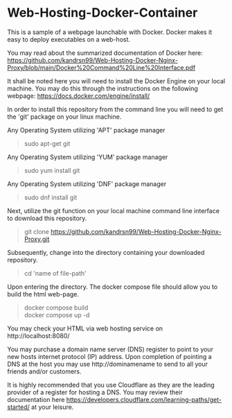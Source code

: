 # Web-Hosting-Docker-Container
This is a sample of a webpage launchable with Docker. Docker makes it easy to deploy executables on a web-host.

You may read about the summarized documentation of Docker here:
https://github.com/kandrsn99/Web-Hosting-Docker-Nginx-Proxy/blob/main/Docker%20Command%20Line%20Interface.pdf

It shall be noted here you will need to install the Docker Engine on your local machine. You may do this through the instructions on the following webpage: https://docs.docker.com/engine/install/

In order to install this repository from the command line you will need to get the 'git' package on your linux machine.

Any Operating System utilizing 'APT' package manager
> sudo apt-get git

Any Operating System utilizing 'YUM' package manager
> sudo yum install git

Any Operating System utilizing 'DNF' package manager
> sudo dnf install git

Next, utilize the git function on your local machine command line interface to download this repository.
> git clone https://github.com/kandrsn99/Web-Hosting-Docker-Nginx-Proxy.git

Subsequently, change into the directory containing your downloaded repository. 
> cd 'name of file-path'

Upon entering the directory. The docker compose file should allow you to build the html web-page.
> docker compose build\
> docker compose up -d

You may check your HTML via web hosting service on http://localhost:8080/

You may purchase a domain name server (DNS) register to point to your new hosts internet protocol (IP) address. Upon completion of pointing a DNS at the host you may use http://dominamename to send to all your friends and/or customers.

It is highly recommended that you use Cloudflare as they are the leading provider of a register for hosting a DNS. You may review their documentation here https://developers.cloudflare.com/learning-paths/get-started/ at your leisure.

